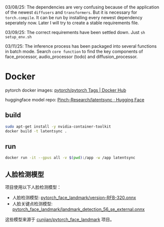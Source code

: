 03/08/25: The dependencies are very confusing because of the application of the newest `diffusers` and `transformers`. But it is necessary for `torch.compile`. It can be run by installing every newest dependency seperately now. Later I will try to create a stable requirements file.

03/09/25: The correct requirements have been settled down. Just `sh setup_env.sh`

03/11/25: The inference process has been packaged into several functions in batch mode. Search `core function` to find the key components of face_processor, audio_processor (todo) and diffusion_processor.

# Docker
pytorch docker images: [pytorch/pytorch Tags | Docker Hub](https://hub.docker.com/r/pytorch/pytorch/tags)

huggingface model repo: [Pinch-Research/latentsync · Hugging Face](https://huggingface.co/Pinch-Research/latentsync)

## build
```bash
sudo apt-get install -y nvidia-container-toolkit
docker build -t latentsync .
```

## run
```bash
docker run -it --gpus all -v $(pwd):/app -w /app latentsync
```

## 人脸检测模型

项目使用以下人脸检测模型：

- 人脸检测模型: [pytorch_face_landmark/version-RFB-320.onnx](https://github.com/cunjian/pytorch_face_landmark/raw/master/models/onnx/version-RFB-320.onnx)
- 人脸关键点检测模型: [pytorch_face_landmark/landmark_detection_56_se_external.onnx](https://github.com/cunjian/pytorch_face_landmark/raw/master/onnx/landmark_detection_56_se_external.onnx)

这些模型来源于 [cunjian/pytorch_face_landmark](https://github.com/cunjian/pytorch_face_landmark) 项目。
